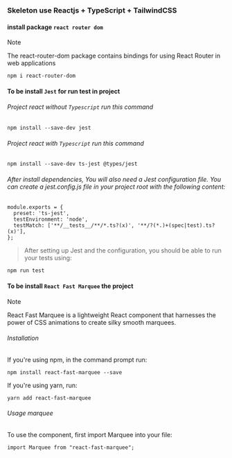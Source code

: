### Skeleton use Reactjs + TypeScript + TailwindCSS
#### install package `react router dom`
> [!NOTE]
> The react-router-dom package contains bindings for using React Router in web applications
```
npm i react-router-dom
```

#### To be install `Jest` for run test in project
###### Project react without `Typescript` run this command
```
npm install --save-dev jest
```

###### Project react with `Typescript` run this command
```
npm install --save-dev ts-jest @types/jest
```

###### After install dependencies, You will also need a Jest configuration file. You can create a jest.config.js file in your project root with the following content:
```
module.exports = {
  preset: 'ts-jest',
  testEnvironment: 'node',
  testMatch: ['**/__tests__/**/*.ts?(x)', '**/?(*.)+(spec|test).ts?(x)'],
};
```

> After setting up Jest and the configuration, you should be able to run your tests using:
```
npm run test
```

#### To be install `React Fast Marquee` the project
> [!NOTE]
> React Fast Marquee is a lightweight React component that harnesses the power of CSS animations to create silky smooth marquees.
###### Installation
If you're using npm, in the command prompt run:
```
npm install react-fast-marquee --save
```
If you're using yarn, run:
```
yarn add react-fast-marquee
```
###### Usage marquee
To use the component, first import Marquee into your file:
```
import Marquee from "react-fast-marquee";
```
